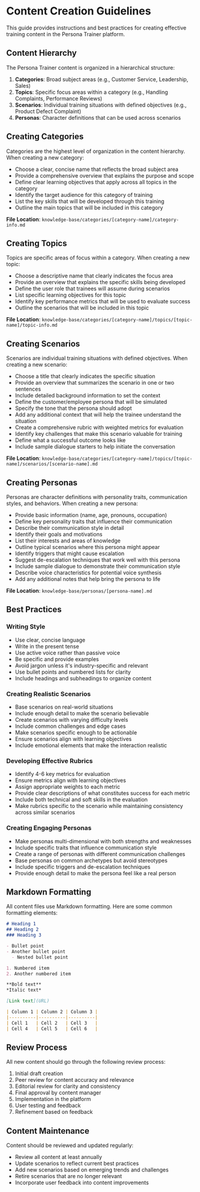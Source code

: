 # Content Creation Guidelines

This guide provides instructions and best practices for creating effective training content in the Persona Trainer platform.

## Content Hierarchy

The Persona Trainer content is organized in a hierarchical structure:

1. **Categories**: Broad subject areas (e.g., Customer Service, Leadership, Sales)
2. **Topics**: Specific focus areas within a category (e.g., Handling Complaints, Performance Reviews)
3. **Scenarios**: Individual training situations with defined objectives (e.g., Product Defect Complaint)
4. **Personas**: Character definitions that can be used across scenarios

## Creating Categories

Categories are the highest level of organization in the content hierarchy. When creating a new category:

- Choose a clear, concise name that reflects the broad subject area
- Provide a comprehensive overview that explains the purpose and scope
- Define clear learning objectives that apply across all topics in the category
- Identify the target audience for this category of training
- List the key skills that will be developed through this training
- Outline the main topics that will be included in this category

**File Location**: `knowledge-base/categories/[category-name]/category-info.md`

## Creating Topics

Topics are specific areas of focus within a category. When creating a new topic:

- Choose a descriptive name that clearly indicates the focus area
- Provide an overview that explains the specific skills being developed
- Define the user role that trainees will assume during scenarios
- List specific learning objectives for this topic
- Identify key performance metrics that will be used to evaluate success
- Outline the scenarios that will be included in this topic

**File Location**: `knowledge-base/categories/[category-name]/topics/[topic-name]/topic-info.md`

## Creating Scenarios

Scenarios are individual training situations with defined objectives. When creating a new scenario:

- Choose a title that clearly indicates the specific situation
- Provide an overview that summarizes the scenario in one or two sentences
- Include detailed background information to set the context
- Define the customer/employee persona that will be simulated
- Specify the tone that the persona should adopt
- Add any additional context that will help the trainee understand the situation
- Create a comprehensive rubric with weighted metrics for evaluation
- Identify key challenges that make this scenario valuable for training
- Define what a successful outcome looks like
- Include sample dialogue starters to help initiate the conversation

**File Location**: `knowledge-base/categories/[category-name]/topics/[topic-name]/scenarios/[scenario-name].md`

## Creating Personas

Personas are character definitions with personality traits, communication styles, and behaviors. When creating a new persona:

- Provide basic information (name, age, pronouns, occupation)
- Define key personality traits that influence their communication
- Describe their communication style in detail
- Identify their goals and motivations
- List their interests and areas of knowledge
- Outline typical scenarios where this persona might appear
- Identify triggers that might cause escalation
- Suggest de-escalation techniques that work well with this persona
- Include sample dialogue to demonstrate their communication style
- Describe voice characteristics for potential voice synthesis
- Add any additional notes that help bring the persona to life

**File Location**: `knowledge-base/personas/[persona-name].md`

## Best Practices

### Writing Style

- Use clear, concise language
- Write in the present tense
- Use active voice rather than passive voice
- Be specific and provide examples
- Avoid jargon unless it's industry-specific and relevant
- Use bullet points and numbered lists for clarity
- Include headings and subheadings to organize content

### Creating Realistic Scenarios

- Base scenarios on real-world situations
- Include enough detail to make the scenario believable
- Create scenarios with varying difficulty levels
- Include common challenges and edge cases
- Make scenarios specific enough to be actionable
- Ensure scenarios align with learning objectives
- Include emotional elements that make the interaction realistic

### Developing Effective Rubrics

- Identify 4-6 key metrics for evaluation
- Ensure metrics align with learning objectives
- Assign appropriate weights to each metric
- Provide clear descriptions of what constitutes success for each metric
- Include both technical and soft skills in the evaluation
- Make rubrics specific to the scenario while maintaining consistency across similar scenarios

### Creating Engaging Personas

- Make personas multi-dimensional with both strengths and weaknesses
- Include specific traits that influence communication style
- Create a range of personas with different communication challenges
- Base personas on common archetypes but avoid stereotypes
- Include specific triggers and de-escalation techniques
- Provide enough detail to make the persona feel like a real person

## Markdown Formatting

All content files use Markdown formatting. Here are some common formatting elements:

```markdown
# Heading 1
## Heading 2
### Heading 3

- Bullet point
- Another bullet point
  - Nested bullet point

1. Numbered item
2. Another numbered item

**Bold text**
*Italic text*

[Link text](URL)

| Column 1 | Column 2 | Column 3 |
|----------|----------|----------|
| Cell 1   | Cell 2   | Cell 3   |
| Cell 4   | Cell 5   | Cell 6   |
```

## Review Process

All new content should go through the following review process:

1. Initial draft creation
2. Peer review for content accuracy and relevance
3. Editorial review for clarity and consistency
4. Final approval by content manager
5. Implementation in the platform
6. User testing and feedback
7. Refinement based on feedback

## Content Maintenance

Content should be reviewed and updated regularly:

- Review all content at least annually
- Update scenarios to reflect current best practices
- Add new scenarios based on emerging trends and challenges
- Retire scenarios that are no longer relevant
- Incorporate user feedback into content improvements
